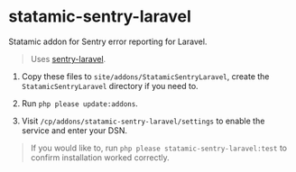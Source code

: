 # statamic-sentry-laravel
Statamic addon for Sentry error reporting for Laravel.

> Uses [sentry-laravel](https://github.com/getsentry/sentry-laravel).

1. Copy these files to `site/addons/StatamicSentryLaravel`, create the `StatamicSentryLaravel` directory if you need to.

2. Run `php please update:addons`.

2. Visit `/cp/addons/statamic-sentry-laravel/settings` to enable the service and enter your DSN.

> If you would like to, run `php please statamic-sentry-laravel:test` to confirm installation worked correctly.
